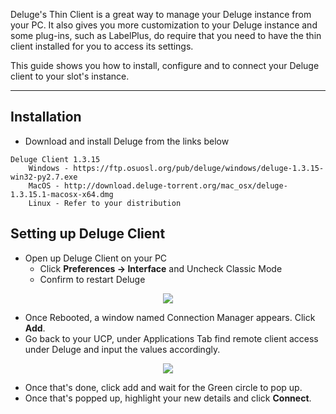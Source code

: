 Deluge's Thin Client is a great way to manage your Deluge instance from your PC. It also gives you more customization to your Deluge instance and some plug-ins, such as LabelPlus, do require that you need to have the thin client installed for you to access its settings.

This guide shows you how to install, configure and to connect your Deluge client to your slot's instance.

***

## Installation

* Download and install Deluge from the links below

```
Deluge Client 1.3.15
    Windows - https://ftp.osuosl.org/pub/deluge/windows/deluge-1.3.15-win32-py2.7.exe
    MacOS - http://download.deluge-torrent.org/mac_osx/deluge-1.3.15.1-macosx-x64.dmg
    Linux - Refer to your distribution
```

## Setting up Deluge Client

* Open up Deluge Client on your PC
  * Click **Preferences -> Interface** and Uncheck Classic Mode
  * Confirm to restart Deluge

<p align="center">
<img src="https://docs.usbx.me/uploads/images/gallery/2019-11/image2019-8-26_17-8-58%5B1%5D.png">
</p>

* Once Rebooted, a window named Connection Manager appears. Click **Add**.
* Go back to your UCP, under Applications Tab find remote client access under Deluge and input the values accordingly.

<p align="center">
<img src="https://docs.usbx.me/uploads/images/gallery/2019-11/image2019-8-26_17-12-28%5B1%5D.png">
</p>

* Once that's done, click add and wait for the Green circle to pop up.
* Once that's popped up, highlight your new details and click **Connect**.